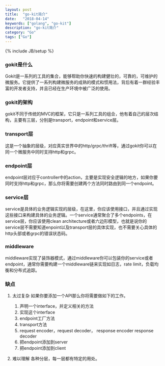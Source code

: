 ```yaml
---
layout: post
title:  "go-kit简介"
date:   "2018-04-14"
keywords: ["golang", "go-kit"]
description: "go-kit简介"
category: "Go"
tags: ["Go"]
---
```

{% include JB/setup %}

### gokit是什么

Gokit是一系列的工具的集合，能够帮助你快速的构建健壮的，可靠的，可维护的微服务。它提供了一系列构建微服务的成熟的模式和惯用法，背后有着一群经验丰富的开发者支持，并且已经在生产环境中被广泛的使用。

### gokit的架构

gokit不同于传统的MVC的框架，它只是一系列工具的组合，他有着自己的层次结构，主要有三层，分别是transport，endpoint和service层。

### transport层

这是一个抽象的层级，对应真实世界中的http/grpc/thrift等，通过gokit你可以在同一个微服务中同时支持http和grpc。

### endpoint层

endpoint层对应于controller中的action，主要是实现安全逻辑的地方，如果你要同时支持http和grpc，那么你将需要创建两个方法同时路由到同一个endpoint。

### service层

service是具体的业务逻辑实现的层级，在这里，你应该使用接口，并且通过实现这些接口来构建具体的业务逻辑。一个service通常聚合了多个endpoints，在service层，你应该使用clean architecture或者六边形模型，也就是说你的service层不需要知道enpoint以及transport层的具体实现，也不需要关心具体的http头部或者grpc的错误状态码。

### middleware

middleware实现了装饰器模式，通过middleware你可以包装你的service或者endpoint，通常你需要构建一个middleware链来实现如日志，rate limit，负载均衡和分布式追踪。

### 缺点

1. 太过复杂 如果你要添加一个API那么你将需要做如下的工作。

    1. 声明一个interface，并定义相关的方法
    2. 实现这个interface
    3. endpoint工厂方法
    4. transport方法
    5. request encoder，request decoder， response encoder response decoder
    6. 把endpoint添加到server
    7. 把endpoint添加到client
2.  难以理解 各种分层，每一层都有特定的用处。

